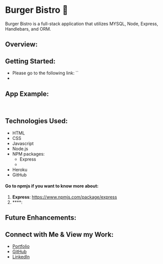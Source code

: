 # Burger Bistro 🍔
Burger Bistro is a full-stack application that utilizes MYSQL, Node, Express, Handlebars, and ORM.
​
## Overview: 



## Getting Started:

* Please go to the following link: `` 
* 

## App Example:
​
<a href="https://friend-finder-25.herokuapp.com/" target="_blank">
   <img src="">
</a>

## Technologies Used:
-   HTML
-   CSS
-	Javascript
-	Node.js
-	NPM packages:
    -	Express
    -   
-   Heroku
-   GitHub

#### Go to npmjs if you want to know more about:

1. **Express**:  https://www.npmjs.com/package/express
2. ****:

## Future Enhancements:


## Connect with Me & View my Work:
- <a href="https://arohl2015.github.io/Updated-Portfolio/" target="_blank"> Portfolio </a>
- <a href="https://github.com/arohl2015" target="_blank"> GitHub </a>
- <a href="www.linkedin.com/in/aprilrohlcfp" target="_blank"> LinkedIn </a>